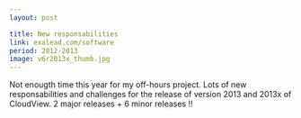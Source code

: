 ```yaml
---
layout: post

title: New responsabilities
link: exalead.com/software
period: 2012-2013
image: v6r2013x_thumb.jpg
---
```


Not enougth time this year for my off-hours project. Lots of new responsabilities and challenges for the release of version 2013 and 2013x of CloudView. 2 major releases + 6 minor releases !!
